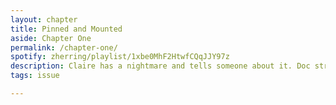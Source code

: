 ```yaml
---
layout: chapter
title: Pinned and Mounted
aside: Chapter One
permalink: /chapter-one/
spotify: zherring/playlist/1xbe0MhF2HtwfCQqJJY97z
description: Claire has a nightmare and tells someone about it. Doc struggles to fulfill his obligations. There's trouble at school.
tags: issue

---
```


<img data-src="{{site.baseurl}}/assets/chapter-one/p1.jpg" class="lazyload" />
<img data-src="{{site.baseurl}}/assets/chapter-one/p2.jpg" class="lazyload" />
<img data-src="{{site.baseurl}}/assets/chapter-one/p3.jpg" class="lazyload" />
<img data-src="{{site.baseurl}}/assets/chapter-one/p4.jpg" class="lazyload" />
<img data-src="{{site.baseurl}}/assets/chapter-one/p5.jpg" class="lazyload" />
<img data-src="{{site.baseurl}}/assets/chapter-one/p6.jpg" class="lazyload" />
<img data-src="{{site.baseurl}}/assets/chapter-one/p7.jpg" class="lazyload" />
<img data-src="{{site.baseurl}}/assets/chapter-one/p8.jpg" class="lazyload" />
<img data-src="{{site.baseurl}}/assets/chapter-one/p9.jpg" class="lazyload" />
<img data-src="{{site.baseurl}}/assets/chapter-one/p10.jpg" class="lazyload" />
<img data-src="{{site.baseurl}}/assets/chapter-one/p11.jpg" class="lazyload" />
<img data-src="{{site.baseurl}}/assets/chapter-one/p12.jpg" class="lazyload" />
<img data-src="{{site.baseurl}}/assets/chapter-one/p13.jpg" class="lazyload" />
<img data-src="{{site.baseurl}}/assets/chapter-one/p14.jpg" class="lazyload" />
<img data-src="{{site.baseurl}}/assets/chapter-one/p15.jpg" class="lazyload" />
<img data-src="{{site.baseurl}}/assets/chapter-one/p16.jpg" class="lazyload" />
<img data-src="{{site.baseurl}}/assets/chapter-one/p17.jpg" class="lazyload" />
<img data-src="{{site.baseurl}}/assets/chapter-one/p18.jpg" class="lazyload" />
<img data-src="{{site.baseurl}}/assets/chapter-one/p19.jpg" class="lazyload" />
<img data-src="{{site.baseurl}}/assets/chapter-one/p20.jpg" class="lazyload" />
<img data-src="{{site.baseurl}}/assets/chapter-one/p21.jpg" class="lazyload" />
<img data-src="{{site.baseurl}}/assets/chapter-one/p22.jpg" class="lazyload" />
<img data-src="{{site.baseurl}}/assets/chapter-one/p23.jpg" class="lazyload" />
<img data-src="{{site.baseurl}}/assets/chapter-one/p24.jpg" class="lazyload" />
<img data-src="{{site.baseurl}}/assets/chapter-one/p25.jpg" class="lazyload" />
<img data-src="{{site.baseurl}}/assets/chapter-one/p26.jpg" class="lazyload" />
<img data-src="{{site.baseurl}}/assets/chapter-one/p27.jpg" class="lazyload" />
<img data-src="{{site.baseurl}}/assets/chapter-one/p28.jpg" class="lazyload" />
<img data-src="{{site.baseurl}}/assets/chapter-one/p29.jpg" class="lazyload" />
<img data-src="{{site.baseurl}}/assets/chapter-one/p30.jpg" class="lazyload" />
<img data-src="{{site.baseurl}}/assets/chapter-one/p31.jpg" class="lazyload" />
<img data-src="{{site.baseurl}}/assets/chapter-one/p32.jpg" class="lazyload" />
<img data-src="{{site.baseurl}}/assets/chapter-one/p33.jpg" class="lazyload" />
<img data-src="{{site.baseurl}}/assets/chapter-one/p34.jpg" class="lazyload" />
